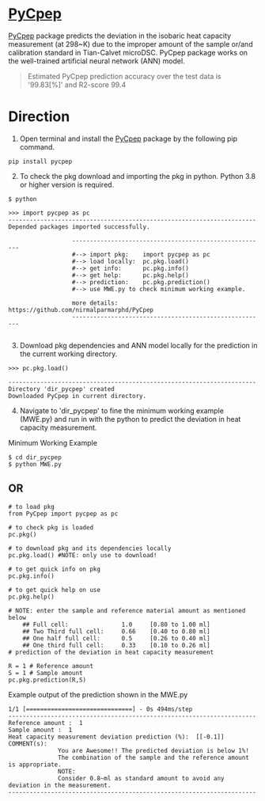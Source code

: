 # [PyCpep](https://pypi.org/project/pycpep/1.0.2/)
[PyCpep](https://pypi.org/project/pycpep/1.0.2/) package predicts the deviation in the isobaric heat capacity measurement (at 298~K) due to the improper amount of the sample or/and calibration standard in Tian-Calvet microDSC. PyCpep package works on the well-trained artificial neural network (ANN) model.

> Estimated PyCpep prediction accuracy over the test data is '99.83[%]' and R2-score 99.4

# Direction
1. Open terminal and install the [PyCpep](https://pypi.org/project/pycpep/1.0.2/) package by the following pip command.
```
pip install pycpep
```
2. To check the pkg download and importing the pkg in python. Python 3.8 or higher version is required.
```
$ python

>>> import pycpep as pc
----------------------------------------------------------------------
Depended packages imported successfully.

                  -------------------------------------------------------
                  #--> import pkg:    import pycpep as pc
                  #--> load locally:  pc.pkg.load()
                  #--> get info:      pc.pkg.info()
                  #--> get help:      pc.pkg.help()
                  #--> prediction:    pc.pkg.prediction()
                  #--> use MWE.py to check minimum working example.

                  more details: https://github.com/nirmalparmarphd/PyCpep
                  -------------------------------------------------------
                  
```
3. Download pkg dependencies and ANN model locally for the prediction in the current working directory.

```
>>> pc.pkg.load()

----------------------------------------------------------------------
Directory 'dir_pycpep' created
Downloaded PyCpep in current directory.
```

4. Navigate to 'dir_pycpep' to fine the minimum working example (MWE.py) and run in with the python to predict the deviation in heat capacity measurement.

Minimum Working Example

```
$ cd dir_pycpep
$ python MWE.py
```

## OR

```python:
# to load pkg
from PyCpep import pycpep as pc

# to check pkg is loaded
pc.pkg()

# to download pkg and its dependencies locally 
pc.pkg.load() #NOTE: only use to download!

# to get quick info on pkg
pc.pkg.info()

# to get quick help on use
pc.pkg.help()

# NOTE: enter the sample and reference material amount as mentioned below
    ## Full cell:               1.0     [0.80 to 1.00 ml]
    ## Two Third full cell:     0.66    [0.40 to 0.80 ml]
    ## One half full cell:      0.5     [0.26 to 0.40 ml]
    ## One third full cell:     0.33    [0.10 to 0.26 ml]
# prediction of the deviation in heat capacity measurement

R = 1 # Reference amount
S = 1 # Sample amount
pc.pkg.prediction(R,S)

```
Example output of the prediction shown in the MWE.py
```
1/1 [==============================] - 0s 494ms/step
----------------------------------------------------------------------
Reference amount :  1
Sample amount :  1
Heat capacity measurement deviation prediction (%):  [[-0.1]]
COMMENT(s):
              You are Awesome!! The predicted deviation is below 1%!
              The combination of the sample and the reference amount is appropriate.
              NOTE:
              Consider 0.8~ml as standard amount to avoid any deviation in the measurement.
----------------------------------------------------------------------
```
